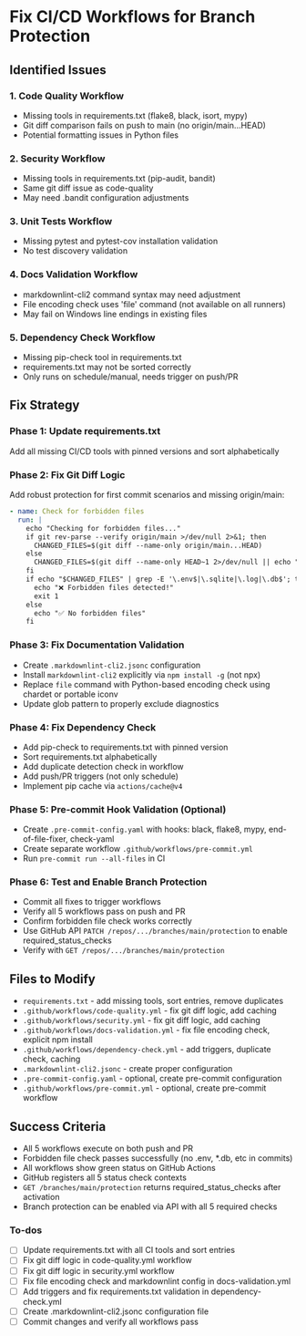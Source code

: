 <!-- 50a868c5-be08-4bf6-b268-698f7d6615f0 51889e41-1ef4-43d8-a86a-84a02b6b56cc -->
# Fix CI/CD Workflows for Branch Protection

## Identified Issues

### 1. Code Quality Workflow

- Missing tools in requirements.txt (flake8, black, isort, mypy)
- Git diff comparison fails on push to main (no origin/main...HEAD)
- Potential formatting issues in Python files

### 2. Security Workflow

- Missing tools in requirements.txt (pip-audit, bandit)
- Same git diff issue as code-quality
- May need .bandit configuration adjustments

### 3. Unit Tests Workflow

- Missing pytest and pytest-cov installation validation
- No test discovery validation

### 4. Docs Validation Workflow

- markdownlint-cli2 command syntax may need adjustment
- File encoding check uses 'file' command (not available on all runners)
- May fail on Windows line endings in existing files

### 5. Dependency Check Workflow

- Missing pip-check tool in requirements.txt
- requirements.txt may not be sorted correctly
- Only runs on schedule/manual, needs trigger on push/PR

## Fix Strategy

### Phase 1: Update requirements.txt

Add all missing CI/CD tools with pinned versions and sort alphabetically

### Phase 2: Fix Git Diff Logic

Add robust protection for first commit scenarios and missing origin/main:

```yaml
- name: Check for forbidden files
  run: |
    echo "Checking for forbidden files..."
    if git rev-parse --verify origin/main >/dev/null 2>&1; then
      CHANGED_FILES=$(git diff --name-only origin/main...HEAD)
    else
      CHANGED_FILES=$(git diff --name-only HEAD~1 2>/dev/null || echo "")
    fi
    if echo "$CHANGED_FILES" | grep -E '\.env$|\.sqlite|\.log|\.db$'; then
      echo "❌ Forbidden files detected!"
      exit 1
    else
      echo "✅ No forbidden files"
    fi
```

### Phase 3: Fix Documentation Validation

- Create `.markdownlint-cli2.jsonc` configuration
- Install `markdownlint-cli2` explicitly via `npm install -g` (not npx)
- Replace `file` command with Python-based encoding check using chardet or portable iconv
- Update glob pattern to properly exclude diagnostics

### Phase 4: Fix Dependency Check

- Add pip-check to requirements.txt with pinned version
- Sort requirements.txt alphabetically
- Add duplicate detection check in workflow
- Add push/PR triggers (not only schedule)
- Implement pip cache via `actions/cache@v4`

### Phase 5: Pre-commit Hook Validation (Optional)

- Create `.pre-commit-config.yaml` with hooks: black, flake8, mypy, end-of-file-fixer, check-yaml
- Create separate workflow `.github/workflows/pre-commit.yml`
- Run `pre-commit run --all-files` in CI

### Phase 6: Test and Enable Branch Protection

- Commit all fixes to trigger workflows
- Verify all 5 workflows pass on push and PR
- Confirm forbidden file check works correctly
- Use GitHub API `PATCH /repos/.../branches/main/protection` to enable required_status_checks
- Verify with `GET /repos/.../branches/main/protection`

## Files to Modify

- `requirements.txt` - add missing tools, sort entries, remove duplicates
- `.github/workflows/code-quality.yml` - fix git diff logic, add caching
- `.github/workflows/security.yml` - fix git diff logic, add caching
- `.github/workflows/docs-validation.yml` - fix file encoding check, explicit npm install
- `.github/workflows/dependency-check.yml` - add triggers, duplicate check, caching
- `.markdownlint-cli2.jsonc` - create proper configuration
- `.pre-commit-config.yaml` - optional, create pre-commit configuration
- `.github/workflows/pre-commit.yml` - optional, create pre-commit workflow

## Success Criteria

- All 5 workflows execute on both push and PR
- Forbidden file check passes successfully (no .env, *.db, etc in commits)
- All workflows show green status on GitHub Actions
- GitHub registers all 5 status check contexts
- `GET /branches/main/protection` returns required_status_checks after activation
- Branch protection can be enabled via API with all 5 required checks

### To-dos

- [ ] Update requirements.txt with all CI tools and sort entries
- [ ] Fix git diff logic in code-quality.yml workflow
- [ ] Fix git diff logic in security.yml workflow
- [ ] Fix file encoding check and markdownlint config in docs-validation.yml
- [ ] Add triggers and fix requirements.txt validation in dependency-check.yml
- [ ] Create .markdownlint-cli2.jsonc configuration file
- [ ] Commit changes and verify all workflows pass